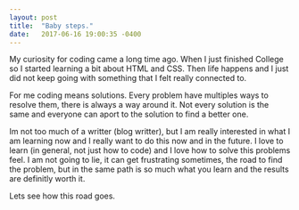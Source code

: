 ```yaml
---
layout: post
title:  "Baby steps."
date:   2017-06-16 19:00:35 -0400
---
```



My curiosity for coding came a long time ago. When I just finished College so I started learning a bit about HTML and CSS. Then life happens and I just did not keep going with something that I felt really connected to.

For me coding means solutions. Every problem have multiples ways to resolve them, there is always a way around it. Not every solution is the same and everyone can aport to the solution to find a better one. 

Im not too much of a writter (blog writter), but I am really interested in what I am learning now and I really want to do this now and in the future. I love to learn (in general, not just how to code) and I love how to solve this problems feel. I am not going to lie, it can get frustrating sometimes, the road to find the problem, but in the same path is so much what you learn and the results are definitly worth it.

Lets see how this road goes.
